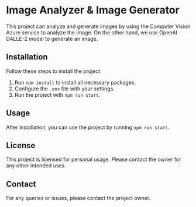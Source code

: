# Image Analyzer & Image Generator

This project can analyze and generate images by using the Computer Vision Azure service to analyze the image. On the other hand, we use OpenAI DALLE-2 model to generate an image.

## Installation

Follow these steps to install the project:

1. Run `npm install` to install all necessary packages.
2. Configure the `.env` file with your settings.
3. Run the project with `npm run start`.

## Usage

After installation, you can use the project by running `npm run start`.

## License

This project is licensed for personal usage. Please contact the owner for any other intended uses.

## Contact

For any queries or issues, please contact the project owner.